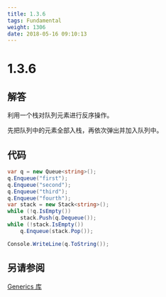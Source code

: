 ```yaml
---
title: 1.3.6
tags: Fundamental
weight: 1306
date: 2018-05-16 09:10:13
---
```


# 1.3.6


## 解答

利用一个栈对队列元素进行反序操作。

先把队列中的元素全部入栈，再依次弹出并加入队列中。

## 代码

```csharp
var q = new Queue<string>();
q.Enqueue("first");
q.Enqueue("second");
q.Enqueue("third");
q.Enqueue("fourth");
var stack = new Stack<string>();
while (!q.IsEmpty())
    stack.Push(q.Dequeue());
while (!stack.IsEmpty())
    q.Enqueue(stack.Pop());

Console.WriteLine(q.ToString());
```

## 另请参阅

[Generics 库](https://github.com/ikesnowy/Algorithms-4th-Edition-in-Csharp/tree/master/1%20Fundamental/1.3/Generics)
